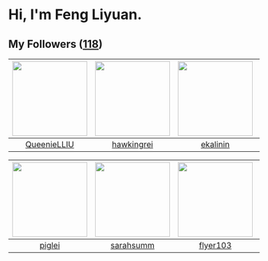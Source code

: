 # Hi, I'm Feng Liyuan.

## My Followers ([118](https://github.com/SunRunAway?tab=followers))

| <img src="https://avatars.githubusercontent.com/u/37468107?v=4" width="150" height="150" /> | <img src="https://avatars.githubusercontent.com/u/3427324?v=4" width="150" height="150" /> | <img src="https://avatars.githubusercontent.com/u/234891?v=4" width="150" height="150" /> | <img src="https://avatars.githubusercontent.com/u/408908?v=4" width="150" height="150" /> |
| :-----------------------------------------------------------------------------------------: | :----------------------------------------------------------------------------------------: | :---------------------------------------------------------------------------------------: | :---------------------------------------------------------------------------------------: |
|                        [QueenieLLIU](https://github.com/QueenieLLIU)                        |                         [hawkingrei](https://github.com/hawkingrei)                        |                          [ekalinin](https://github.com/ekalinin)                          |                              [giko](https://github.com/giko)                              |

| <img src="https://avatars.githubusercontent.com/u/731266?v=4" width="150" height="150" /> | <img src="https://avatars.githubusercontent.com/u/5827851?v=4" width="150" height="150" /> | <img src="https://avatars.githubusercontent.com/u/829039?v=4" width="150" height="150" /> | <img src="https://avatars.githubusercontent.com/u/1492263?v=4" width="150" height="150" /> |
| :---------------------------------------------------------------------------------------: | :----------------------------------------------------------------------------------------: | :---------------------------------------------------------------------------------------: | :----------------------------------------------------------------------------------------: |
|                            [piglei](https://github.com/piglei)                            |                          [sarahsumm](https://github.com/sarahsumm)                         |                          [flyer103](https://github.com/flyer103)                          |                             [nighca](https://github.com/nighca)                            |